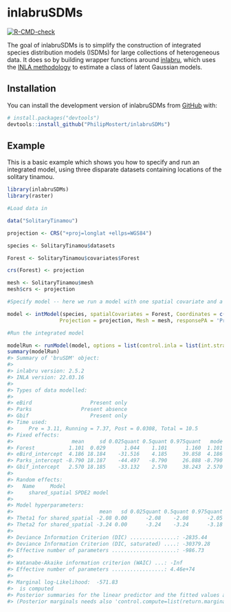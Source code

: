 
<!-- README.md is generated from README.Rmd. Please edit that file -->

# inlabruSDMs

<!-- badges: start -->

[![R-CMD-check](https://github.com/PhilipMostert/cSDMs/actions/workflows/R-CMD-check.yaml/badge.svg)](https://github.com/PhilipMostert/cSDMs/actions/workflows/R-CMD-check.yaml)
<!-- badges: end -->

The goal of inlabruSDMs is to simplify the construction of integrated
species distribution models (ISDMs) for large collections of
heterogeneous data. It does so by building wrapper functions around
[inlabru](https://besjournals.onlinelibrary.wiley.com/doi/abs/10.1111/2041-210X.13168),
which uses the [INLA
methodology](https://rss.onlinelibrary.wiley.com/doi/abs/10.1111/j.1467-9868.2008.00700.x)
to estimate a class of latent Gaussian models.

## Installation

You can install the development version of inlabruSDMs from
[GitHub](https://github.com/) with:

``` r
# install.packages("devtools")
devtools::install_github("PhilipMostert/inlabruSDMs")
```

## Example

This is a basic example which shows you how to specify and run an
integrated model, using three disparate datasets containing locations of
the solitary tinamou.

``` r
library(inlabruSDMs)
library(raster)
```

``` r
#Load data in

data("SolitaryTinamou")

projection <- CRS("+proj=longlat +ellps=WGS84")

species <- SolitaryTinamou$datasets

Forest <- SolitaryTinamou$covariates$Forest

crs(Forest) <- projection

mesh <- SolitaryTinamou$mesh
mesh$crs <- projection
```

``` r
#Specify model -- here we run a model with one spatial covariate and a shared spatial field

model <- intModel(species, spatialCovariates = Forest, Coordinates = c('X', 'Y'),
                 Projection = projection, Mesh = mesh, responsePA = 'Present')
```

``` r
#Run the integrated model

modelRun <- runModel(model, options = list(control.inla = list(int.strategy = 'eb')))
summary(modelRun)
#> Summary of 'bruSDM' object:
#> 
#> inlabru version: 2.5.2
#> INLA version: 22.03.16
#> 
#> Types of data modelled:
#>                                     
#> eBird                   Present only
#> Parks                Present absence
#> Gbif                    Present only
#> Time used:
#>     Pre = 3.11, Running = 7.37, Post = 0.0308, Total = 10.5 
#> Fixed effects:
#>                   mean     sd 0.025quant 0.5quant 0.975quant   mode kld
#> Forest           1.101  0.029      1.044    1.101      1.160  1.101   0
#> eBird_intercept  4.186 18.184    -31.516    4.185     39.858  4.186   0
#> Parks_intercept -8.790 18.187    -44.497   -8.790     26.888 -8.790   0
#> Gbif_intercept   2.570 18.185    -33.132    2.570     38.243  2.570   0
#> 
#> Random effects:
#>   Name     Model
#>     shared_spatial SPDE2 model
#> 
#> Model hyperparameters:
#>                            mean   sd 0.025quant 0.5quant 0.975quant  mode
#> Theta1 for shared_spatial -2.08 0.00      -2.08    -2.08      -2.05 -2.08
#> Theta2 for shared_spatial -3.24 0.00      -3.24    -3.24      -3.18 -3.24
#> 
#> Deviance Information Criterion (DIC) ...............: -2835.44
#> Deviance Information Criterion (DIC, saturated) ....: -30379.28
#> Effective number of parameters .....................: -986.73
#> 
#> Watanabe-Akaike information criterion (WAIC) ...: -Inf
#> Effective number of parameters .................: 4.46e+74
#> 
#> Marginal log-Likelihood:  -571.83 
#>  is computed 
#> Posterior summaries for the linear predictor and the fitted values are computed
#> (Posterior marginals needs also 'control.compute=list(return.marginals.predictor=TRUE)')
```
